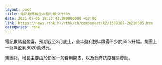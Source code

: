 ```yaml
---
layout: post
title: 電訊數碼稱全年盈利最少升55%
date: 2021-05-05 19:53:43.000000000 +08:00
link: https://news.rthk.hk/rthk/ch/component/k2/1589387-20210505.htm
categories: rthk
---
```


電訊數碼發盈喜，預期截至3月底止，全年盈利按年錄得不少於55%升幅。集團上一財年盈利8020萬港元。

集團指，增長主要由於節省一般費用開支，以及政府抗疫相關資助。
